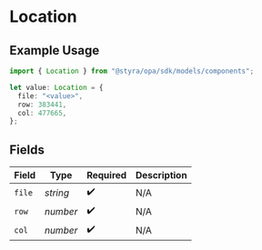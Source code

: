 # Location

## Example Usage

```typescript
import { Location } from "@styra/opa/sdk/models/components";

let value: Location = {
  file: "<value>",
  row: 383441,
  col: 477665,
};
```

## Fields

| Field              | Type               | Required           | Description        |
| ------------------ | ------------------ | ------------------ | ------------------ |
| `file`             | *string*           | :heavy_check_mark: | N/A                |
| `row`              | *number*           | :heavy_check_mark: | N/A                |
| `col`              | *number*           | :heavy_check_mark: | N/A                |